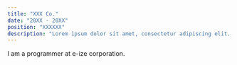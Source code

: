 ```yaml
---
title: "XXX Co."
date: "20XX - 20XX"
position: "XXXXXX"
description: "Lorem ipsum dolor sit amet, consectetur adipiscing elit. Vivamus congue laoreet efficitur. Nam placerat condimentum quam, at tempus odio porta sit amet. Nunc mollis nisi ut ante ullamcorper pellentesque. Praesent laoreet, tortor non congue pellentesque, nisi quam molestie dolor, et sagittis massa nisl in nisi. Aenean porta varius condimentum."
---
```


I am a programmer at e-ize corporation. 